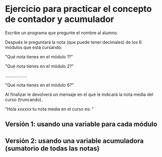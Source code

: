 # Ejercicio para practicar el concepto de contador y acumulador

Escribe un programa que pregunte el nombre al alumno.

Después le preguntará la nota (que puede tener decimales) de los 6 módulos que está cursando: 

"Qué nota tienes en el módulo 1?"

"Qué nota tienes en el módulo 2?"

..................

"Qué nota tienes en el módulo 6?"


Al finalizar le devolverá un mensaje en el que le indicará la nota media del curso (truncando).

"Hola xxxxxx tu nota media en el curso es: "

## Versión 1: usando una variable para cada módulo

## Versión 2: usando una variable acumuladora (sumatorio de todas las notas)
